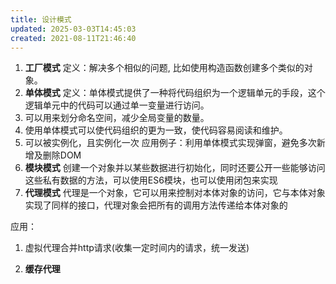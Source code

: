 ```yaml
---
title: 设计模式
updated: 2025-03-03T14:45:03
created: 2021-08-11T21:46:40
---
```


1.  **工厂模式**
定义：解决多个相似的问题, 比如使用构造函数创建多个类似的对象。
1.  **单体模式**
定义：单体模式提供了一种将代码组织为一个逻辑单元的手段，这个逻辑单元中的代码可以通过单一变量进行访问。
1.  可以用来划分命名空间，减少全局变量的数量。
2.  使用单体模式可以使代码组织的更为一致，使代码容易阅读和维护。
3.  可以被实例化，且实例化一次
应用例子：利用单体模式实现弹窗，避免多次新增及删除DOM
1.  **模块模式**
创建一个对象并以某些数据进行初始化，同时还要公开一些能够访问这些私有数据的方法，可以使用ES6模块，也可以使用闭包来实现
1.  **代理模式**
代理是一个对象，它可以用来控制对本体对象的访问，它与本体对象实现了同样的接口，代理对象会把所有的调用方法传递给本体对象的

应用：
1.  虚拟代理合并http请求(收集一定时间内的请求，统一发送)

1.  **缓存代理**


